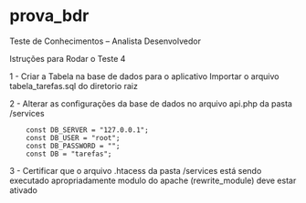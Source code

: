 # prova_bdr
Teste de Conhecimentos – Analista Desenvolvedor 

Istruções para Rodar o Teste 4

1 - Criar a Tabela na base de dados para o aplicativo
Importar o arquivo tabela_tarefas.sql do diretorio raiz

2 - Alterar as configurações da base de dados no arquivo api.php da pasta /services

		const DB_SERVER = "127.0.0.1";
		const DB_USER = "root";
		const DB_PASSWORD = "";
		const DB = "tarefas";

3 - Certificar que o arquivo .htacess da pasta /services está sendo executado apropriadamente 
modulo do apache (rewrite_module) deve estar ativado 

